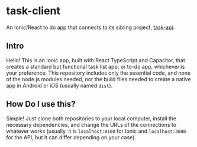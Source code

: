 # task-client
An Ionic/React to do app that connects to its sibling project, [task-api](https://github.com/Devocalpyse/task-api).

## Intro

Hello! This is an Ionic app, built with React TypeScript and Capacitor, that creates a standard but functional task list app, or to-do app, whichever is your preference. This repository includes only the essential code, and none of the node.js modules needed, nor the build files needed to create a native app in Android or iOS (usually named `dist`).

## How Do I use this?

Simple! Just clone both repositories to your local computer, install the necessary dependencies, and change the URLs of the connections to whatever works (usually, it is `localhost:8100` for Ionic and `localhost:3000` for the API, but it can differ depending on your case).
